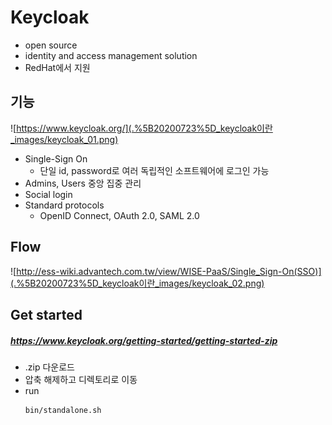 # Keycloak
- open source 
- identity and access management solution
- RedHat에서 지원

## 기능
![https://www.keycloak.org/](.%5B20200723%5D_keycloak이란_images/keycloak_01.png)
- Single-Sign On
  - 단일 id, password로 여러 독립적인 소프트웨어에 로그인 가능
- Admins, Users 중앙 집중 관리
- Social login
- Standard protocols
   - OpenID Connect, OAuth 2.0, SAML 2.0

## Flow
![http://ess-wiki.advantech.com.tw/view/WISE-PaaS/Single_Sign-On(SSO)](.%5B20200723%5D_keycloak이란_images/keycloak_02.png)

## Get started
##### https://www.keycloak.org/getting-started/getting-started-zip
- .zip 다운로드
- 압축 해제하고 디렉토리로 이동
- run
    ```bash
    bin/standalone.sh
    ```
